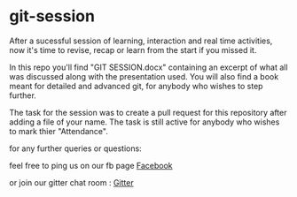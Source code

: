 # git-session

After a sucessful session of learning, interaction and real time activities, now it's time to revise, recap or learn from the start if you missed it.

In this repo you'll find "GIT SESSION.docx" containing an excerpt of what all was discussed along with the presentation used.
You will also find a book meant for detailed and advanced git, for anybody who wishes to step further.

The task for the session was to create a pull request for this repository after adding a file of your name.
The task is still active for anybody who wishes to mark thier "Attendance".

for any further queries or questions:

feel free to ping us on our fb page 
  [Facebook](https://www.facebook.com/mozNSIT)

or join our gitter chat room :
  [Gitter](https://gitter.im/mozillacampusclubnsit)



  
